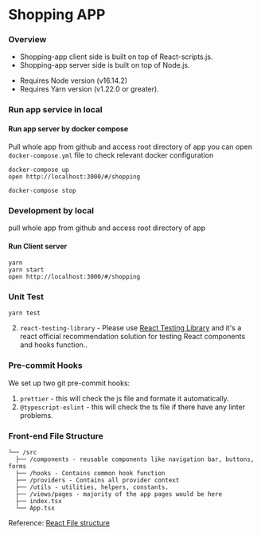 
# Shopping APP

### Overview

- Shopping-app client side is built on top of React-scripts.js.
- Shopping-app server side is built on top of Node.js.

*  Requires Node version (v16.14.2)
*  Requires Yarn version (v1.22.0 or greater).


### Run app service in local

  #### Run app server by docker compose
  Pull whole app from github and access root directory of app
  you can open `docker-compose.yml` file to check relevant docker configuration

  ```
  docker-compose up
  open http://localhost:3000/#/shopping

  docker-compose stop
  ```

### Development by local
pull whole app from github and access root directory of app

  #### Run Client server

  ```
  yarn
  yarn start
  open http://localhost:3000/#/shopping
  ```


###  Unit Test
```
yarn test
```
2. `react-testing-library` - Please use [React Testing Library](https://testing-library.com/docs/react-testing-library/intro) and it's a react official recommendation solution for testing React components and hooks function..


###  Pre-commit Hooks
We set up two git pre-commit hooks:

1. `prettier` - this will check the js file and formate it automatically.
2. `@typescript-eslint` - this will check the ts file if there have any linter problems.


### Front-end File Structure
```
└── /src
  ├── /components - reusable components like navigation bar, buttons, forms
  ├── /hooks - Contains common hook function
  ├── /providers - Contains all provider context
  ├── /utils - utilities, helpers, constants.
  ├── /views/pages - majority of the app pages would be here
  ├── index.tsx
  └── App.tsx
```
Reference: [React File structure](https://reactjs.org/docs/faq-structure.html)